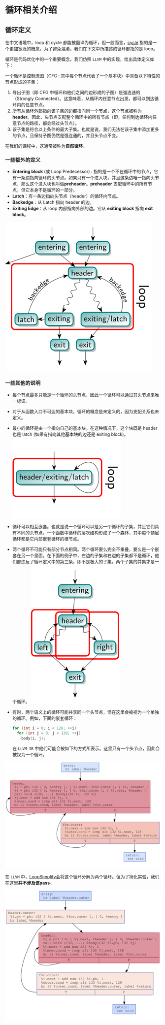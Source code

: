 # 循环相关介绍

## 循环定义

在中文语境中，loop 和 cycle 都能被翻译为循环，但一般而言，[cycle](https://llvm.org/docs/CycleTerminology.html#cycle-terminology) 指的是一个更加宽泛的概念。为了避免混淆，我们在下文中所描述的循环都指的是 loop。

循环是代码优化中的一个重要概念。我们仿照 `LLVM` 中的实现，给出具体定义如下：

一个循环是控制流图（CFG : 其中每个节点代表了一个基本块）中具备以下特性的节点形成的子集：

1. 导出子图（即 CFG 中循环和他们之间的边形成的子图）是强连通的（Strongly Connected）。这意味着，从循环内任意节点出发，都可以到达循环内的任意节点。
2. 所有从循环外部指向该子集的边都指向同一个节点，这个节点被称为**header**。因此，头节点支配整个循环中的所有节点（即，任何到达循环内任意节点的路径，都会经过头节点）。
3. 该子集是符合以上条件的最大子集。也就是说，我们无法在该子集中添加更多的节点，且保持子图仍然是强连通的，并且头节点不变。

在我们的课程中，这通常被称为**自然循环**。

### 一些额外的定义

- **Entering block** (或 Loop Predecessor) : 指的是一个不在循环中的节点，它有一条边指向循环的头节点。如果只有一个进入块，并且这条边唯一指向头节点，那么这个进入块也叫做**preheader**。**preheader** 支配循环中的所有节点，但它本身不是循环的一部分。
- **Latch**：有一条边指向头节点（header）的循环内节点。
- **Backedge**：从 Latch 指向 header 的边。
- **Exiting Edge**：从 loop 内部指向外部的边。它从 **exiting block** 指向 **exit block**。

![loop-terminology](./figs/loop-terminology.svg)

### 一些其他的说明

- 每个节点最多只能是一个循环的头节点，因此一个循环可以通过其头节点来唯一标识。
- 对于从函数入口不可达的基本块，循环的概念是未定义的，因为支配关系也未定义。
- 最小的循环是由一个指向自己的基本块。在这种情况下，这个块既是 header 也是 latch (如果有指向其他基本块的边还是 exiting block)。
![loop-single](./figs/loop-single.svg)
- 循环可以相互嵌套。也就是说一个循环可以是另一个循环的子集，并且它们具有不同的头节点。一个函数中循环的层次结构形成了一个森林，其中每个顶层循环都是它内部嵌套循环的根节点。
- 两个循环不可能只有部分节点相同。两个循环要么完全不重叠，要么是一个嵌套在另一个里面。在下面的例子中，左边的子集和右边的子集都不是循环，他们都违反了循环定义中的第三条，即不是极大的子集。两个子集的并集才是一个循环。
![loop-nonmaximal](./figs/loop-nonmaximal.svg)
- 有时，两个语义上的循环可能共享同一个头节点，但在这里会被视为一个单独的循环。例如，下面的嵌套循环：

  ```cpp
  for (int i = 0; i < 128; ++i)
    for (int j = 0; j < 128; ++j)
      body(i, j);
  ```

    在 `LLVM-IR` 中他们可能会被如下的方式所表示。这里只有一个头节点，因此会被视为一个循环。

![loop-merge](./figs/loop-merge.svg)

在 `LLVM` 中，[LoopSimplify](https://llvm.org/docs/LoopTerminology.html#loop-terminology-loop-simplify)会将这个循环分解为两个循环。但为了简化实验，我们在这里**并不涉及该pass**。

![loop-separate](./figs/loop-separate.svg)
